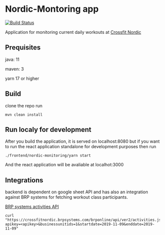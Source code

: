 # Nordic-Montoring app 
[![Build Status](https://travis-ci.org/Tandolf/nordic.svg?branch=master)](https://travis-ci.org/Tandolf/nordic)

Application for monitoring current daily workouts at [Crossfit Nordic](http:www.crossfitnordic.se)

## Prequisites

java: 11

maven: 3

yarn 17 or higher

## Build
clone the repo run
```
mvn clean install
```

## Run localy for development
After you build the application, it is served on localhost:8080 but if you want to run the react application standalone for development purposes then run

``` 
./frontend/nordic-monitoring/yarn start 
```

And the react application will be avaliable at localhot:3000

## Integrations
backend is dependent on google sheet API and has also an integration against BRP systems for fetching workout class participants.

[BRP systems activities API](https://dok.brpsystems.se/display/API/activities)

```
curl "https://crossfitnordic.brpsystems.com/brponline/api/ver2/activities.json?apikey=<apikey>&businessunitids=1&startdate=2019-11-09&enddate=2019-11-09"
```

